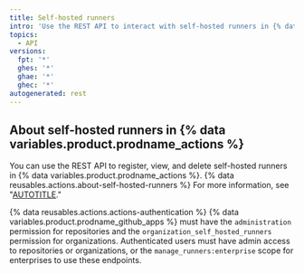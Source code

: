 ```yaml
---
title: Self-hosted runners
intro: 'Use the REST API to interact with self-hosted runners in {% data variables.product.prodname_actions %}.'
topics:
  - API
versions:
  fpt: '*'
  ghes: '*'
  ghae: '*'
  ghec: '*'
autogenerated: rest
---
```


## About self-hosted runners in {% data variables.product.prodname_actions %}

You can use the REST API to register, view, and delete self-hosted runners in {% data variables.product.prodname_actions %}. {% data reusables.actions.about-self-hosted-runners %} For more information, see "[AUTOTITLE](/actions/hosting-your-own-runners)."

{% data reusables.actions.actions-authentication %} {% data variables.product.prodname_github_apps %} must have the `administration` permission for repositories and the `organization_self_hosted_runners` permission for organizations. Authenticated users must have admin access to repositories or organizations, or the `manage_runners:enterprise` scope for enterprises to use these endpoints.


<!-- Content after this section is automatically generated -->

